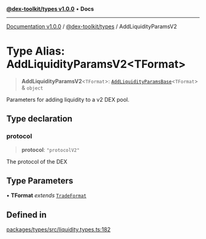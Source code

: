 [**@dex-toolkit/types v1.0.0**](../README.md) • **Docs**

***

[Documentation v1.0.0](../../../packages.md) / [@dex-toolkit/types](../README.md) / AddLiquidityParamsV2

# Type Alias: AddLiquidityParamsV2\<TFormat\>

> **AddLiquidityParamsV2**\<`TFormat`\>: [`AddLiquidityParamsBase`](AddLiquidityParamsBase.md)\<`TFormat`\> & `object`

Parameters for adding liquidity to a v2 DEX pool.

## Type declaration

### protocol

> **protocol**: `"protocolV2"`

The protocol of the DEX

## Type Parameters

• **TFormat** *extends* [`TradeFormat`](TradeFormat.md)

## Defined in

[packages/types/src/liquidity.types.ts:182](https://github.com/niZmosis/dex-toolkit/blob/3d8b41b44787b30fbea5de3ab4737662ffb61bc8/packages/types/src/liquidity.types.ts#L182)
